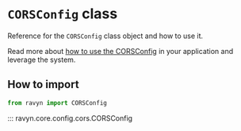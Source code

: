 # **`CORSConfig`** class

Reference for the `CORSConfig` class object and how to use it.

Read more about [how to use the CORSConfig](https://ravyn.dev/configurations/cors/) in your
application and leverage the system.

## How to import

```python
from ravyn import CORSConfig
```

::: ravyn.core.config.cors.CORSConfig
